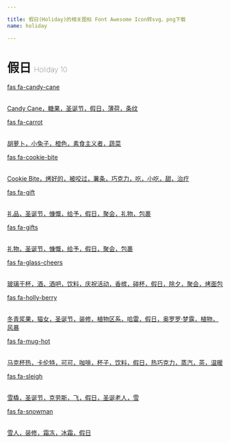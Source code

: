 ```yaml
---

title: 假日(Holiday)的相关图标 Font Awesome Icon转svg、png下载
name: holiday

---
```


# 假日  <small style="font-size: 60%;font-weight: 100">Holiday <span class="badge-secondary badge">10</span> </small>

<search tag="holiday" :max="0"/>

<div class="icon-list row" id="search-show"><a href="/icon/solid/candy-cane.html" class="icon-item col-6 col-sm-4 col-md-2"><div class="icon-item-inner"><i class="fas fa-candy-cane"></i><p><span>fas fa-candy-cane</span></p> <p><br>Candy Cane，糖果，圣诞节，假日，薄荷，条纹</p></div></a><a href="/icon/solid/carrot.html" class="icon-item col-6 col-sm-4 col-md-2"><div class="icon-item-inner"><i class="fas fa-carrot"></i><p><span>fas fa-carrot</span></p> <p><br>胡萝卜，小兔子，橙色，素食主义者，蔬菜</p></div></a><a href="/icon/solid/cookie-bite.html" class="icon-item col-6 col-sm-4 col-md-2"><div class="icon-item-inner"><i class="fas fa-cookie-bite"></i><p><span>fas fa-cookie-bite</span></p> <p><br>Cookie Bite，烤好的，被咬过，薯条，巧克力，吃，小吃，甜，治疗</p></div></a><a href="/icon/solid/gift.html" class="icon-item col-6 col-sm-4 col-md-2"><div class="icon-item-inner"><i class="fas fa-gift"></i><p><span>fas fa-gift</span></p> <p><br>礼品，圣诞节，慷慨，给予，假日，聚会，礼物，包裹</p></div></a><a href="/icon/solid/gifts.html" class="icon-item col-6 col-sm-4 col-md-2"><div class="icon-item-inner"><i class="fas fa-gifts"></i><p><span>fas fa-gifts</span></p> <p><br>礼物，圣诞节，慷慨，给予，假日，聚会，包裹</p></div></a><a href="/icon/solid/glass-cheers.html" class="icon-item col-6 col-sm-4 col-md-2"><div class="icon-item-inner"><i class="fas fa-glass-cheers"></i><p><span>fas fa-glass-cheers</span></p> <p><br>玻璃干杯，酒，酒吧，饮料，庆祝活动，香槟，碰杯，假日，除夕，聚会，烤面包</p></div></a><a href="/icon/solid/holly-berry.html" class="icon-item col-6 col-sm-4 col-md-2"><div class="icon-item-inner"><i class="fas fa-holly-berry"></i><p><span>fas fa-holly-berry</span></p> <p><br>冬青浆果，猫女，圣诞节，装修，植物区系，哈雷，假日，奥罗罗·梦露，植物，风暴</p></div></a><a href="/icon/solid/mug-hot.html" class="icon-item col-6 col-sm-4 col-md-2"><div class="icon-item-inner"><i class="fas fa-mug-hot"></i><p><span>fas fa-mug-hot</span></p> <p><br>马克杯热，卡伦特，可可，咖啡，杯子，饮料，假日，热巧克力，蒸汽，茶，温暖</p></div></a><a href="/icon/solid/sleigh.html" class="icon-item col-6 col-sm-4 col-md-2"><div class="icon-item-inner"><i class="fas fa-sleigh"></i><p><span>fas fa-sleigh</span></p> <p><br>雪橇，圣诞节，克劳斯，飞，假日，圣诞老人，雪</p></div></a><a href="/icon/solid/snowman.html" class="icon-item col-6 col-sm-4 col-md-2"><div class="icon-item-inner"><i class="fas fa-snowman"></i><p><span>fas fa-snowman</span></p> <p><br>雪人，装修，霜冻，冰霜，假日</p></div></a></div>

